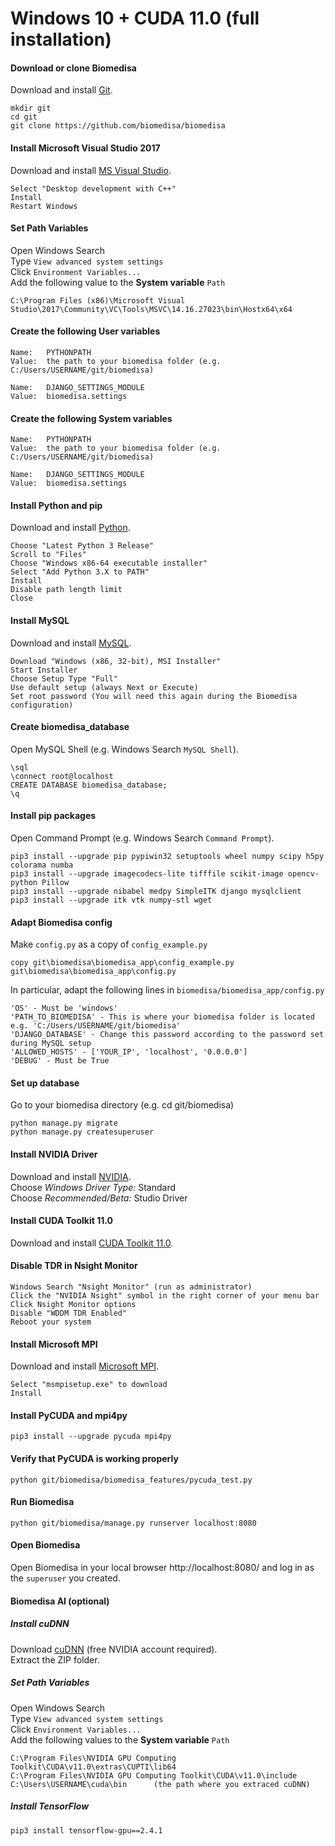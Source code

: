 # Windows 10 + CUDA 11.0 (full installation)

#### Download or clone Biomedisa
Download and install [Git](https://github.com/git-for-windows/git/releases/download/v2.28.0.windows.1/Git-2.28.0-64-bit.exe).
```
mkdir git
cd git
git clone https://github.com/biomedisa/biomedisa
```

#### Install Microsoft Visual Studio 2017
Download and install [MS Visual Studio](https://visualstudio.microsoft.com/de/thank-you-downloading-visual-studio/?sku=Community&rel=15&rr=https%3A%2F%2Fwww.wintotal.de%2Fdownload%2Fmicrosoft-visual-studio-community-2017%2F).
```
Select "Desktop development with C++"
Install
Restart Windows
```

#### Set Path Variables
Open Windows Search  
Type `View advanced system settings`  
Click `Environment Variables...`  
Add the following value to the **System variable** `Path`
```
C:\Program Files (x86)\Microsoft Visual Studio\2017\Community\VC\Tools\MSVC\14.16.27023\bin\Hostx64\x64
```

#### Create the following User variables
```
Name:   PYTHONPATH
Value:  the path to your biomedisa folder (e.g. C:/Users/USERNAME/git/biomedisa)

Name:   DJANGO_SETTINGS_MODULE
Value:  biomedisa.settings
```

#### Create the following System variables
```
Name:   PYTHONPATH
Value:  the path to your biomedisa folder (e.g. C:/Users/USERNAME/git/biomedisa)

Name:   DJANGO_SETTINGS_MODULE
Value:  biomedisa.settings
```

#### Install Python and pip
Download and install [Python](https://www.python.org/downloads/windows/).
```
Choose "Latest Python 3 Release"
Scroll to "Files"
Choose "Windows x86-64 executable installer"
Select "Add Python 3.X to PATH"
Install
Disable path length limit
Close
```

#### Install MySQL
Download and install [MySQL](https://dev.mysql.com/downloads/installer/).
```
Download "Windows (x86, 32-bit), MSI Installer"
Start Installer
Choose Setup Type "Full"
Use default setup (always Next or Execute)
Set root password (You will need this again during the Biomedisa configuration)
```

#### Create biomedisa_database
Open MySQL Shell (e.g. Windows Search `MySQL Shell`).
```
\sql
\connect root@localhost
CREATE DATABASE biomedisa_database;
\q
```

#### Install pip packages
Open Command Prompt (e.g. Windows Search `Command Prompt`).
```
pip3 install --upgrade pip pypiwin32 setuptools wheel numpy scipy h5py colorama numba
pip3 install --upgrade imagecodecs-lite tifffile scikit-image opencv-python Pillow
pip3 install --upgrade nibabel medpy SimpleITK django mysqlclient
pip3 install --upgrade itk vtk numpy-stl wget
```

#### Adapt Biomedisa config
Make `config.py` as a copy of `config_example.py`
```
copy git\biomedisa\biomedisa_app\config_example.py git\biomedisa\biomedisa_app\config.py
```
In particular, adapt the following lines in `biomedisa/biomedisa_app/config.py`
```
'OS' - Must be 'windows'
'PATH_TO_BIOMEDISA' - This is where your biomedisa folder is located e.g. 'C:/Users/USERNAME/git/biomedisa'
'DJANGO_DATABASE' - Change this password according to the password set during MySQL setup
'ALLOWED_HOSTS' - ['YOUR_IP', 'localhost', '0.0.0.0']
'DEBUG' - Must be True
```

#### Set up database
Go to your biomedisa directory (e.g. cd git/biomedisa)
```
python manage.py migrate
python manage.py createsuperuser
```

#### Install NVIDIA Driver
Download and install [NVIDIA](https://www.nvidia.com/Download/Find.aspx?lang=en-us).  
Choose *Windows Driver Type:* Standard  
Choose *Recommended/Beta:* Studio Driver

#### Install CUDA Toolkit 11.0
Download and install [CUDA Toolkit 11.0](https://developer.nvidia.com/cuda-downloads).

#### Disable TDR in Nsight Monitor
```
Windows Search "Nsight Monitor" (run as administrator)
Click the "NVIDIA Nsight" symbol in the right corner of your menu bar
Click Nsight Monitor options
Disable "WDDM TDR Enabled"
Reboot your system
```

#### Install Microsoft MPI
Download and install [Microsoft MPI](https://www.microsoft.com/en-us/download/details.aspx?id=57467).
```
Select "msmpisetup.exe" to download
Install
```

#### Install PyCUDA and mpi4py
```
pip3 install --upgrade pycuda mpi4py
```

#### Verify that PyCUDA is working properly
```
python git/biomedisa/biomedisa_features/pycuda_test.py
```

#### Run Biomedisa
```
python git/biomedisa/manage.py runserver localhost:8080
```

#### Open Biomedisa
Open Biomedisa in your local browser http://localhost:8080/ and log in as the `superuser` you created.

#### Biomedisa AI (optional)

##### Install cuDNN
Download [cuDNN](https://developer.nvidia.com/rdp/cudnn-archive) (free NVIDIA account required).  
Extract the ZIP folder.

##### Set Path Variables
Open Windows Search  
Type `View advanced system settings`  
Click `Environment Variables...`  
Add the following values to the **System variable** `Path`
```
C:\Program Files\NVIDIA GPU Computing Toolkit\CUDA\v11.0\extras\CUPTI\lib64
C:\Program Files\NVIDIA GPU Computing Toolkit\CUDA\v11.0\include
C:\Users\USERNAME\cuda\bin      (the path where you extraced cuDNN)
```

##### Install TensorFlow
```
pip3 install tensorflow-gpu==2.4.1
```

